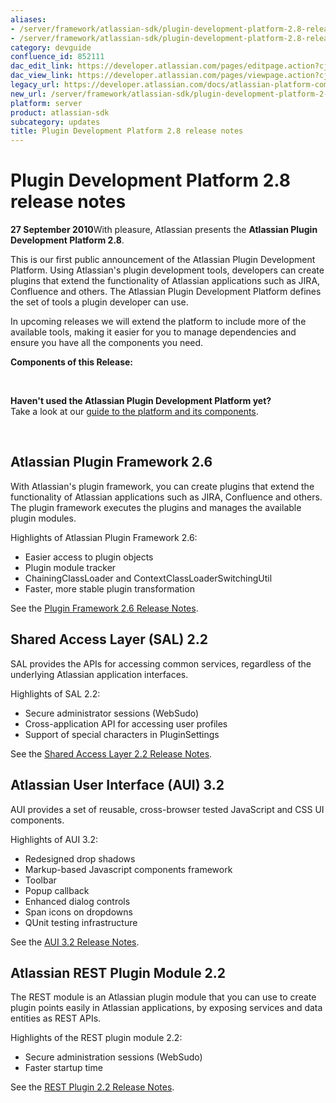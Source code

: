 ```yaml
---
aliases:
- /server/framework/atlassian-sdk/plugin-development-platform-2.8-release-notes-852111.html
- /server/framework/atlassian-sdk/plugin-development-platform-2.8-release-notes-852111.md
category: devguide
confluence_id: 852111
dac_edit_link: https://developer.atlassian.com/pages/editpage.action?cjm=wozere&pageId=852111
dac_view_link: https://developer.atlassian.com/pages/viewpage.action?cjm=wozere&pageId=852111
legacy_url: https://developer.atlassian.com/docs/atlassian-platform-common-components/about-the-platform/plugin-development-platform-2-8-release-notes
new_url: /server/framework/atlassian-sdk/plugin-development-platform-2-8-release-notes
platform: server
product: atlassian-sdk
subcategory: updates
title: Plugin Development Platform 2.8 release notes
---
```

# Plugin Development Platform 2.8 release notes

**27 September 2010**With pleasure, Atlassian presents the **Atlassian Plugin Development Platform 2.8**.

This is our first public announcement of the Atlassian Plugin Development Platform. Using Atlassian's plugin development tools, developers can create plugins that extend the functionality of Atlassian applications such as JIRA, Confluence and others. The Atlassian Plugin Development Platform defines the set of tools a plugin developer can use.

In upcoming releases we will extend the platform to include more of the available tools, making it easier for you to manage dependencies and ensure you have all the components you need.

**Components of this Release:**

 

**Haven't used the Atlassian Plugin Development Platform yet?**  
Take a look at our [guide to the platform and its components](/server/framework/atlassian-sdk/atlassian-platform-common-components).

 

## Atlassian Plugin Framework 2.6

With Atlassian's plugin framework, you can create plugins that extend the functionality of Atlassian applications such as JIRA, Confluence and others. The plugin framework executes the plugins and manages the available plugin modules.

Highlights of Atlassian Plugin Framework 2.6:

-   Easier access to plugin objects
-   Plugin module tracker
-   ChainingClassLoader and ContextClassLoaderSwitchingUtil
-   Faster, more stable plugin transformation

See the [Plugin Framework 2.6 Release Notes](https://developer.atlassian.com/pages/viewpage.action?pageId=852043).

## Shared Access Layer (SAL) 2.2

SAL provides the APIs for accessing common services, regardless of the underlying Atlassian application interfaces.

Highlights of SAL 2.2:

-   Secure administrator sessions (WebSudo)
-   Cross-application API for accessing user profiles
-   Support of special characters in PluginSettings

See the [Shared Access Layer 2.2 Release Notes](https://developer.atlassian.com/pages/viewpage.action?pageId=5242917).

## Atlassian User Interface (AUI) 3.2

AUI provides a set of reusable, cross-browser tested JavaScript and CSS UI components.

Highlights of AUI 3.2:

-   Redesigned drop shadows
-   Markup-based Javascript components framework
-   Toolbar
-   Popup callback
-   Enhanced dialog controls
-   Span icons on dropdowns
-   QUnit testing infrastructure

See the [AUI 3.2 Release Notes](https://developer.atlassian.com/display/AUI/AUI+3.2+Release+Notes).

## Atlassian REST Plugin Module 2.2

The REST module is an Atlassian plugin module that you can use to create plugin points easily in Atlassian applications, by exposing services and data entities as REST APIs.

Highlights of the REST plugin module 2.2:

-   Secure administration sessions (WebSudo)
-   Faster startup time

See the [REST Plugin 2.2 Release Notes](/server/framework/atlassian-sdk/rest-plugin-2-2-release-notes).












































































































































































































































































































